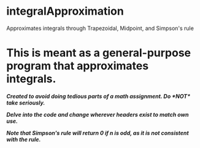 # integralApproximation
Approximates integrals through Trapezoidal, Midpoint, and Simpson's rule

<h1>This is meant as a general-purpose program that approximates integrals.
<h5>Created to avoid doing tedious parts of a math assignment. Do *NOT* take seriously.

Delve into the code and change wherever headers exist to match own use.

Note that Simpson's rule will return 0 if n is odd, as it is not consistent with the rule. 
